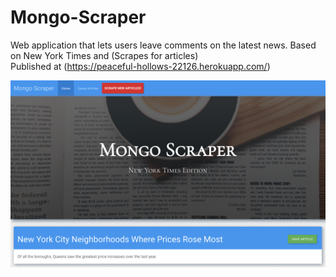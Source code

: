 # Mongo-Scraper
Web application that lets users leave comments on the latest news. Based on New York Times and (Scrapes for articles)<br>
Published at (https://peaceful-hollows-22126.herokuapp.com/)

![alt text](https://raw.githubusercontent.com/dcgutierrez93/Mongo-Scraper/branch/public/assets/images/Mongo-Scraper.png)
